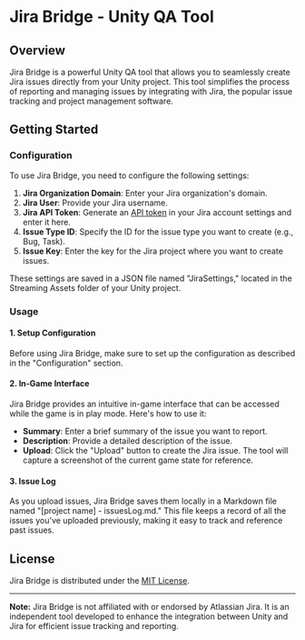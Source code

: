 # Jira Bridge - Unity QA Tool

## Overview
Jira Bridge is a powerful Unity QA tool that allows you to seamlessly create Jira issues directly from your Unity project. This tool simplifies the process of reporting and managing issues by integrating with Jira, the popular issue tracking and project management software.

## Getting Started

### Configuration
To use Jira Bridge, you need to configure the following settings:

1. **Jira Organization Domain**: Enter your Jira organization's domain.
2. **Jira User**: Provide your Jira username.
3. **Jira API Token**: Generate an [API token](https://id.atlassian.com/manage-profile/security/api-tokens) in your Jira account settings and enter it here.
4. **Issue Type ID**: Specify the ID for the issue type you want to create (e.g., Bug, Task).
5. **Issue Key**: Enter the key for the Jira project where you want to create issues.

These settings are saved in a JSON file named "JiraSettings," located in the Streaming Assets folder of your Unity project.

### Usage

#### 1. Setup Configuration
Before using Jira Bridge, make sure to set up the configuration as described in the "Configuration" section.

#### 2. In-Game Interface
Jira Bridge provides an intuitive in-game interface that can be accessed while the game is in play mode. Here's how to use it:

- **Summary**: Enter a brief summary of the issue you want to report.
- **Description**: Provide a detailed description of the issue.
- **Upload**: Click the "Upload" button to create the Jira issue. The tool will capture a screenshot of the current game state for reference.

#### 3. Issue Log
As you upload issues, Jira Bridge saves them locally in a Markdown file named "[project name] - issuesLog.md." This file keeps a record of all the issues you've uploaded previously, making it easy to track and reference past issues.

## License
Jira Bridge is distributed under the [MIT License](LICENSE).

---

**Note:** Jira Bridge is not affiliated with or endorsed by Atlassian Jira. It is an independent tool developed to enhance the integration between Unity and Jira for efficient issue tracking and reporting.
